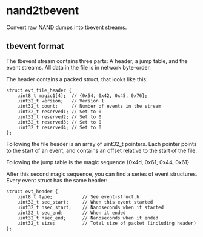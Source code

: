 nand2tbevent
============

Convert raw NAND dumps into tbevent streams.

tbevent format
--------------

The tbevent stream contains three parts: A header, a jump table, and the
event streams.  All data in the file is in network byte-order.

The header contains a packed struct, that looks like this:

    struct evt_file_header {
        uint8_t magic1[4];  // {0x54, 0x42, 0x45, 0x76};
        uint32_t version;   // Version 1
        uint32_t count;     // Number of events in the stream
        uint32_t reserved1; // Set to 0
        uint32_t reserved2; // Set to 0
        uint32_t reserved3; // Set to 0
        uint32_t reserved4; // Set to 0
    };

Following the file header is an array of uint32_t pointers.  Each pointer
points to the start of an event, and contains an offset relative to the
start of the file.

Following the jump table is the magic sequence {0x4d, 0x61, 0x44, 0x61}.

After this second magic sequence, you can find a series of event structures.
Every event struct has the same header:

    struct evt_header {
        uint8_t type;           // See event-struct.h
        uint32_t sec_start;     // When this event started
        uint32_t nsec_start;    // Nanoseconds when it started
        uint32_t sec_end;       // When it ended
        uint32_t nsec_end;      // Nanoseconds when it ended
        uint32_t size;          // Total size of packet (including header)
    };

